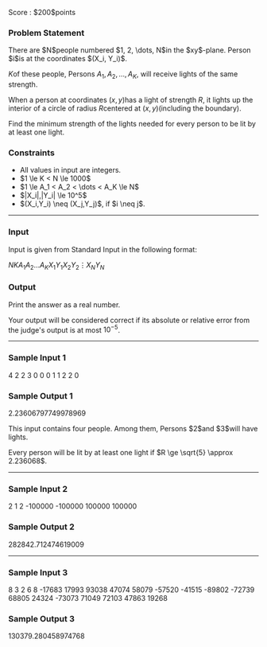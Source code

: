 
<div>

<span>

<span>

<p>
Score : $200$points
</p>

<div>

<section>

### **Problem Statement**

<p>
There are $N$people numbered $1, 2, \dots, N$in the $xy$-plane. Person $i$is at the coordinates $(X_i, Y_i)$.

$K$of these people, Persons $A_1, A_2, \dots, A_K$, will receive lights of the same strength.

When a person at coordinates $(x, y)$has a light of strength $R$, it lights up the interior of a circle of radius $R$centered at $(x, y)$(including the boundary).

Find the minimum strength of the lights needed for every person to be lit by at least one light.  
</p>

</section>

</div>

<div>

<section>

### **Constraints**

<ul>

<li>
All values in input are integers.
</li>

<li>
$1 \le K < N \le 1000$
</li>

<li>
$1 \le A_1 < A_2 < \dots < A_K \le N$
</li>

<li>
$|X_i|,|Y_i| \le 10^5$
</li>

<li>
$(X_i,Y_i) \neq (X_j,Y_j)$, if $i \neq j$.
</li>

</ul>

</section>

</div>

---

<div>

<div>

<section>

### **Input**

<p>
Input is given from Standard Input in the following format:
</p>

<div>

$N$$K$$A_1$$A_2$$\dots$$A_K$$X_1$$Y_1$$X_2$$Y_2$$\vdots$$X_N$$Y_N$
</div>

</section>

</div>

<div>

<section>

### **Output**

<p>
Print the answer as a real number.

Your output will be considered correct if its absolute or relative error from the judge's output is at most $10^{-5}$.
</p>

</section>

</div>

</div>

---

<div>

<section>

### **Sample Input 1**

<div>

4 2
2 3
0 0
0 1
1 2
2 0

</div>

</section>

</div>

<div>

<section>

### **Sample Output 1**

<div>

2.23606797749978969

</div>

<p>
This input contains four people. Among them, Persons $2$and $3$will have lights.

Every person will be lit by at least one light if $R \ge \sqrt{5} \approx 2.236068$.
</p>

</section>

</div>

---

<div>

<section>

### **Sample Input 2**

<div>

2 1
2
-100000 -100000
100000 100000

</div>

</section>

</div>

<div>

<section>

### **Sample Output 2**

<div>

282842.712474619009

</div>

</section>

</div>

---

<div>

<section>

### **Sample Input 3**

<div>

8 3
2 6 8
-17683 17993
93038 47074
58079 -57520
-41515 -89802
-72739 68805
24324 -73073
71049 72103
47863 19268

</div>

</section>

</div>

<div>

<section>

### **Sample Output 3**

<div>

130379.280458974768

</div>

</section>

</div>

</span>

</span>

</div>
